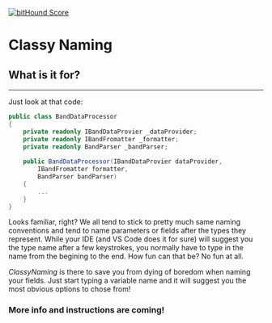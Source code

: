 [![bitHound Score](https://www.bithound.io/github/reflectiondm/vscode-classyNaming/badges/score.svg)](https://www.bithound.io/github/reflectiondm/vscode-classyNaming)

# Classy Naming
## What is it for? 
-------------------
Just look at that code:
```csharp
public class BandDataProcessor
{
	private readonly IBandDataProvier _dataProvider;
	private readonly IBandFromatter _formatter;
	private readonly BandParser _bandParser;
	
	public BandDataProcessor(IBandDataProvier dataProvider, 
		IBandFromatter formatter, 
		BandParser bandParser)
	{
		...
	}
}
```

Looks familiar, right? We all tend to stick to pretty much same naming 
conventions and tend to name parameters or fields after the types they 
represent. While your IDE (and VS Code does it for sure) will suggest 
you the type name after a few keystrokes, you normally have to type in
the name from the begining to the end. How fun can that be? No fun at all.

*ClassyNaming* is there to save you from dying of boredom when naming your fields.
Just start typing a variable name and it will suggest you the most obvious options
to chose from!

### More info and instructions are coming!